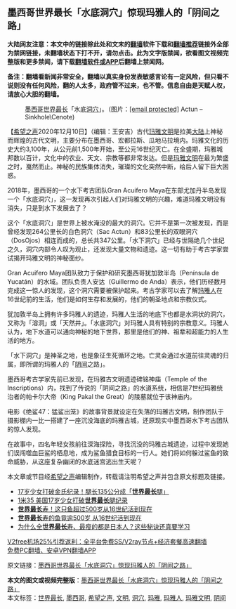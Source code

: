  <h2>墨西哥世界最长「水底洞穴」惊现玛雅人的「阴间之路」</h2> <p class="notice"><b>大陆网友注意：本文中的链接除此处和文末的<a href="https://github.com/bannedbook/fanqiang" >翻墙</a>软件下载和<a href="https://github.com/killgcd/justmysocks/blob/master/README.md">翻墙推荐</a>链接外全部为禁网链接，未翻墙状态下打不开，请勿点击。此为文字版禁闻，欲看图文视频完整版和更多禁闻，请下载<a href="https://github.com/bannedbook/fanqiang">翻墙软件或APP</a>后翻墙上禁闻网。</p><p>备注：翻墙看新闻非常安全，翻墙以真实身份发表敏感言论有一定风险，但只看不说则没有任何风险，翻的人太多，政府管不过来，也不管。信息自由是天赋人权，请放心大胆的翻墙。</b></p>  <div class="entry"> <figure><figcaption><a href="https://www.bannedbook.org/bnews/tag/%e5%a2%a8%e8%a5%bf%e5%93%a5/" class="st_tag internal_tag" rel="tag" title="标签 墨西哥 下的日志">墨西哥</a><a href="https://www.bannedbook.org/bnews/tag/%E4%B8%96%E7%95%8C%E6%9C%80%E9%95%BF/" class="st_tag internal_tag" rel="tag" title="标签 世界最长 下的日志">世界最长</a>「水底<a href="https://www.bannedbook.org/bnews/tag/%E6%B4%9E%E7%A9%B4/" class="st_tag internal_tag" rel="tag" title="标签 洞穴 下的日志">洞穴</a>」。（图片：<a href="/cdn-cgi/l/email-protection" data-cfemail="aec8cfcdcbccc1c1c5eefdcfcd">[email&#160;protected]</a> Actun &#8211; Sinkhole\Cenote)</figcaption></figure> <p>【<span class='wp_keywordlink_affiliate'><a href="https://www.soundofhope.org" title="希望之声" target="_blank">希望之声</a></span>2020年12月10日】（编辑：王安吉）古代<a href="https://www.bannedbook.org/bnews/tag/%e7%8e%9b%e9%9b%85/" class="st_tag internal_tag" rel="tag" title="标签 玛雅 下的日志">玛雅</a><a href="https://www.bannedbook.org/bnews/tag/%E6%96%87%E6%98%8E/" class="st_tag internal_tag" rel="tag" title="标签 文明 下的日志">文明</a>是拉美<span class='wp_keywordlink_affiliate'><a href="https://www.bannedbook.org/" title="大陆" target="_blank">大陆</a></span>上神秘而辉煌的古代文明，主要分布在墨西哥、宏都拉斯、瓜地马拉境内。玛雅文化的历史大约3,100年，从公元前1,500年开始，至公元16世纪灭亡。在全盛期，玛雅城邦数以百计，文化中的农业、天文、宗教等都非常发达。但是<a href="https://www.bannedbook.org/bnews/tag/%E7%8E%9B%E9%9B%85%E6%96%87%E6%98%8E/" class="st_tag internal_tag" rel="tag" title="标签 玛雅文明 下的日志">玛雅文明</a>在最为繁盛之时，戛然而止。神秘的民族集体消失，璀璨的文化突然中断，给后人留下巨大困惑。</p> <p>2018年，墨西哥的一个水下考古团队Gran Acuifero Maya在东部尤加丹半岛发现一个「水底洞穴」，这一发现再次引起人们对玛雅文明的兴趣，难道玛雅文明没有消失，只是到水下发展去了？</p> <p></p>  <p>这个「水底洞穴」是世界上被水淹没的最大的洞穴。它并不是第一次被发现，而是曾经发现264公里长的白色洞穴（Sac Actun）和83公里长的双眼洞穴（DosOjos）相连而成的，总长共347公里。「水下洞穴」已经与世隔绝几个世纪之久，洞穴内部令人叹为观止，还发现大量文物和遗迹。这一切有助于考古学家尝试揭开玛雅文明的神秘面纱。</p> <p>Gran Acuifero Maya团队致力于保护和研究墨西哥犹加敦半岛（Península de Yucatán）的水域。团队负责人安达（Guillermo de Anda）表示，他们历经数月完成这一惊人的发现，这个洞穴需要被保护起来。考古学家可以去了解<a href="https://www.bannedbook.org/bnews/tag/%e7%8e%9b%e9%9b%85%e4%ba%ba/" class="st_tag internal_tag" rel="tag" title="标签 玛雅人 下的日志">玛雅人</a>在16世纪前的生活，他们是如何生存和发展的，他们的朝圣地点和宗教仪式。</p> <p>犹加敦半岛上拥有许多玛雅人的遗迹，玛雅人生活的地底下也都是水洞状的洞穴，又称为「溶洞」或「天然井」。「水底洞穴」对玛雅人具有特别的宗教意义。玛雅人认为，地下水道可以通向神秘的地下世界，那里是他们的神、祖辈和超能力的人生活的地方。</p>  <p>「水下洞穴」是神圣之地，也是象征生死循环之地。亡灵会通过水道前往灵魂的归属，即所谓的玛雅人的「<a href="https://www.bannedbook.org/bnews/tag/%E9%98%B4%E9%97%B4/" class="st_tag internal_tag" rel="tag" title="标签 阴间 下的日志">阴间</a>之路」。</p> <p>墨西哥考古学家先前已发现，在玛雅古文明遗迹碑铭神庙（Temple of the Inscriptions）内，找到了传说的「阴间之路」的水道系统，相信是7世纪玛雅统治者的帕卡尔大帝（King Pakal the Great）的陵墓就位于该神庙内。</p> <p>电影《绝鲨47：猛鲨出笼》的故事背景就设定在失落的玛雅古文明，制作团队于摄影棚内一比一搭建了一座沉没海底的玛雅古城，还原现实中墨西哥水下考古团队的惊人发现。</p>  <p>在故事中，四名年轻女孩前往深海探险，寻找沉没的玛雅古城遗迹，过程中发现她们误闯噬血巨鲨的栖息地，成为鲨鱼猎食目标的一行人。她们将如何躲过鲨鱼的致命威胁，从这座复杂幽闭的水底迷宫逃出生天呢？</p> <p></p> <p>本文章或节目经<a href="https://www.bannedbook.org/bnews/tag/%e5%b8%8c%e6%9c%9b%e4%b9%8b%e5%a3%b0/" class="st_tag internal_tag" rel="tag" title="标签 希望之声 下的日志">希望之声</a>编辑制作，转载请注明希望之声并包含原文标题及链接。</p>  <ul class='op-related-articles' title='相关阅读'> <li><a href='https://www.bannedbook.org/bnews/worldnews/20201008/1409924.html' target='_blank'>17岁少女打破金氏纪录！腿长135公分成「<b>世界最长</b>腿」</a></li> <li><a href='https://www.bannedbook.org/bnews/baitai/20201007/1409618.html' target='_blank'>1米35 美国17岁少女打破<b>世界最长</b>腿纪录</a></li> <li><a href='https://www.bannedbook.org/bnews/baitai/20201005/1408495.html' target='_blank'><b>世界最长</b>寿！这只鱼超过500岁从16世纪活到现在</a></li> <li><a href='https://www.bannedbook.org/bnews/funmedia/20201004/1407690.html' target='_blank'><b>世界最长</b>寿的鱼竟逾500岁 从16世纪活到现在</a></li> <li><a href='https://www.bannedbook.org/bnews/health/20201002/1406653.html' target='_blank'>为什么全<b>世界最长</b>寿、最瘦的都是日本人？这些秘诀还真要学习</a></li> </ul> <p class="texttj"> <a href="https://www.bannedbook.org/forum23/topic22702.html" target="_blank">V2free机场25%引荐返利：全平台免费SS/V2ray节点+经济套餐高速翻墙</a><br/> <a href="https://github.com/bannedbook/fanqiang/wiki/%E7%A6%81%E9%97%BB%E7%BD%91%E5%AE%89%E5%8D%93%E7%BF%BB%E5%A2%99%E6%96%B0%E9%97%BBAPP" target="_blank">免费PC翻墙、安卓VPN翻墙APP</a></p><p>原文链接：<a class="src_link"  href="https://www.soundofhope.org/post/452257" target="_blank">墨西哥世界最长「水底洞穴」惊现玛雅人的「阴间之路」</a></p><a name='sharetosocial'></a>       <div><b>本文的图文或视频完整版</b>：<a href='https://www.bannedbook.org/bnews/comments/20201211/1445596.html'>墨西哥世界最长「水底洞穴」惊现玛雅人的「阴间之路」</a></div>  </div><!--END ENTRY--> <div class="postfooter"> <div>本文标签：<a href="https://www.bannedbook.org/bnews/tag/%E4%B8%96%E7%95%8C%E6%9C%80%E9%95%BF/" rel="tag">世界最长</a>, <a href="https://www.bannedbook.org/bnews/tag/%e5%a2%a8%e8%a5%bf%e5%93%a5/" rel="tag">墨西哥</a>, <a href="https://www.bannedbook.org/bnews/tag/%e5%b8%8c%e6%9c%9b%e4%b9%8b%e5%a3%b0/" rel="tag">希望之声</a>, <a href="https://www.bannedbook.org/bnews/tag/%E6%96%87%E6%98%8E/" rel="tag">文明</a>, <a href="https://www.bannedbook.org/bnews/tag/%E6%B4%9E%E7%A9%B4/" rel="tag">洞穴</a>, <a href="https://www.bannedbook.org/bnews/tag/%e7%8e%9b%e9%9b%85/" rel="tag">玛雅</a>, <a href="https://www.bannedbook.org/bnews/tag/%e7%8e%9b%e9%9b%85%e4%ba%ba/" rel="tag">玛雅人</a>, <a href="https://www.bannedbook.org/bnews/tag/%E7%8E%9B%E9%9B%85%E6%96%87%E6%98%8E/" rel="tag">玛雅文明</a>, <a href="https://www.bannedbook.org/bnews/tag/%E9%98%B4%E9%97%B4/" rel="tag">阴间</a></div>  </div><!--END POSTFOOTER--> 